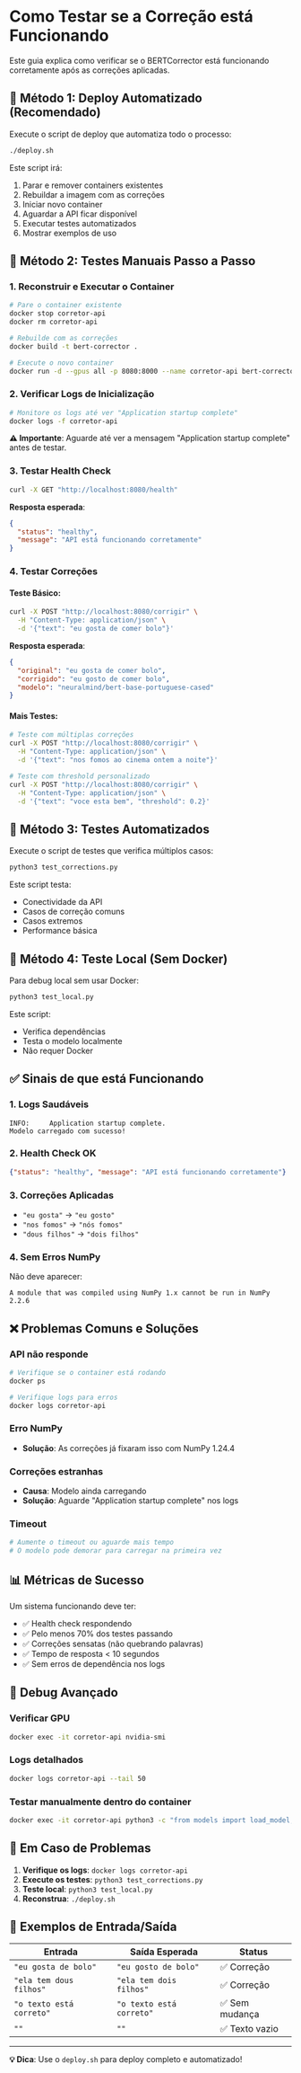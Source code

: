 # Como Testar se a Correção está Funcionando

Este guia explica como verificar se o BERTCorrector está funcionando corretamente após as correções aplicadas.

## 🚀 Método 1: Deploy Automatizado (Recomendado)

Execute o script de deploy que automatiza todo o processo:

```bash
./deploy.sh
```

Este script irá:
1. Parar e remover containers existentes
2. Rebuildar a imagem com as correções
3. Iniciar novo container
4. Aguardar a API ficar disponível
5. Executar testes automatizados
6. Mostrar exemplos de uso

## 🧪 Método 2: Testes Manuais Passo a Passo

### 1. Reconstruir e Executar o Container

```bash
# Pare o container existente
docker stop corretor-api
docker rm corretor-api

# Rebuilde com as correções
docker build -t bert-corrector .

# Execute o novo container
docker run -d --gpus all -p 8080:8000 --name corretor-api bert-corrector
```

### 2. Verificar Logs de Inicialização

```bash
# Monitore os logs até ver "Application startup complete"
docker logs -f corretor-api
```

**⚠️ Importante**: Aguarde até ver a mensagem "Application startup complete" antes de testar.

### 3. Testar Health Check

```bash
curl -X GET "http://localhost:8080/health"
```

**Resposta esperada**:
```json
{
  "status": "healthy", 
  "message": "API está funcionando corretamente"
}
```

### 4. Testar Correções

#### Teste Básico:
```bash
curl -X POST "http://localhost:8080/corrigir" \
  -H "Content-Type: application/json" \
  -d '{"text": "eu gosta de comer bolo"}'
```

**Resposta esperada**:
```json
{
  "original": "eu gosta de comer bolo",
  "corrigido": "eu gosto de comer bolo",
  "modelo": "neuralmind/bert-base-portuguese-cased"
}
```

#### Mais Testes:
```bash
# Teste com múltiplas correções
curl -X POST "http://localhost:8080/corrigir" \
  -H "Content-Type: application/json" \
  -d '{"text": "nos fomos ao cinema ontem a noite"}'

# Teste com threshold personalizado
curl -X POST "http://localhost:8080/corrigir" \
  -H "Content-Type: application/json" \
  -d '{"text": "voce esta bem", "threshold": 0.2}'
```

## 🤖 Método 3: Testes Automatizados

Execute o script de testes que verifica múltiplos casos:

```bash
python3 test_corrections.py
```

Este script testa:
- Conectividade da API
- Casos de correção comuns
- Casos extremos
- Performance básica

## 🔬 Método 4: Teste Local (Sem Docker)

Para debug local sem usar Docker:

```bash
python3 test_local.py
```

Este script:
- Verifica dependências
- Testa o modelo localmente
- Não requer Docker

## ✅ Sinais de que está Funcionando

### 1. **Logs Saudáveis**
```
INFO:     Application startup complete.
Modelo carregado com sucesso!
```

### 2. **Health Check OK**
```json
{"status": "healthy", "message": "API está funcionando corretamente"}
```

### 3. **Correções Aplicadas**
- `"eu gosta"` → `"eu gosto"`
- `"nos fomos"` → `"nós fomos"`
- `"dous filhos"` → `"dois filhos"`

### 4. **Sem Erros NumPy**
Não deve aparecer:
```
A module that was compiled using NumPy 1.x cannot be run in NumPy 2.2.6
```

## ❌ Problemas Comuns e Soluções

### API não responde
```bash
# Verifique se o container está rodando
docker ps

# Verifique logs para erros
docker logs corretor-api
```

### Erro NumPy
- **Solução**: As correções já fixaram isso com NumPy 1.24.4

### Correções estranhas
- **Causa**: Modelo ainda carregando
- **Solução**: Aguarde "Application startup complete" nos logs

### Timeout
```bash
# Aumente o timeout ou aguarde mais tempo
# O modelo pode demorar para carregar na primeira vez
```

## 📊 Métricas de Sucesso

Um sistema funcionando deve ter:
- ✅ Health check respondendo
- ✅ Pelo menos 70% dos testes passando
- ✅ Correções sensatas (não quebrando palavras)
- ✅ Tempo de resposta < 10 segundos
- ✅ Sem erros de dependência nos logs

## 🔧 Debug Avançado

### Verificar GPU
```bash
docker exec -it corretor-api nvidia-smi
```

### Logs detalhados
```bash
docker logs corretor-api --tail 50
```

### Testar manualmente dentro do container
```bash
docker exec -it corretor-api python3 -c "from models import load_model; print('OK')"
```

## 🚨 Em Caso de Problemas

1. **Verifique os logs**: `docker logs corretor-api`
2. **Execute os testes**: `python3 test_corrections.py`
3. **Teste local**: `python3 test_local.py`
4. **Reconstrua**: `./deploy.sh`

## 📝 Exemplos de Entrada/Saída

| Entrada | Saída Esperada | Status |
|---------|----------------|---------|
| `"eu gosta de bolo"` | `"eu gosto de bolo"` | ✅ Correção |
| `"ela tem dous filhos"` | `"ela tem dois filhos"` | ✅ Correção |
| `"o texto está correto"` | `"o texto está correto"` | ✅ Sem mudança |
| `""` | `""` | ✅ Texto vazio |

---

**💡 Dica**: Use o `deploy.sh` para deploy completo e automatizado!

